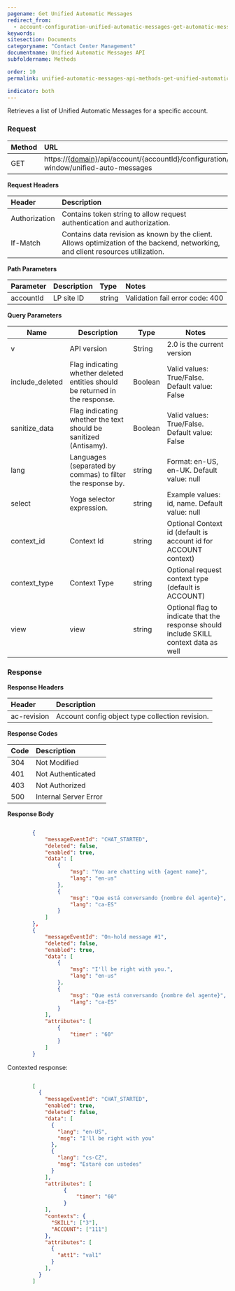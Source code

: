```yaml
---
pagename: Get Unified Automatic Messages
redirect_from:
  - account-configuration-unified-automatic-messages-get-automatic-messages.html
keywords:
sitesection: Documents
categoryname: "Contact Center Management"
documentname: Unified Automatic Messages API
subfoldername: Methods

order: 10
permalink: unified-automatic-messages-api-methods-get-unified-automatic-messages.html

indicator: both
---
```


Retrieves a list of Unified Automatic Messages for a specific account.

### Request

| Method | URL |
| :-------- | :------ |
| GET | https://[{domain}](/agent-domain-domain-api.html)/api/account/{accountId}/configuration/engagement-window/unified-auto-messages |

**Request Headers**

| Header | Description |
| :------- | :-------------- |
 |Authorization | Contains token string to allow request authentication and authorization. |
| If-Match | Contains data revision as known by the client. Allows optimization of the backend, networking, and client resources utilization. |


**Path Parameters**

 |Parameter|  Description|  Type|  Notes|
 |:----------|  :--------------|  :--------------|  :---|
 |accountId|  LP site ID|  string |  Validation fail error code: 400 |

**Query Parameters**

| Name            | Description                                                                  | Type    | Notes                                          |
|-----------------|------------------------------------------------------------------------------|---------|------------------------------------------------|
| v               | API version                                                                  | String  | 2.0 is the current version                     |
| include_deleted | Flag indicating whether deleted entities should be returned in the response. | Boolean | Valid values: True/False. Default value: False |
| sanitize_data   | Flag indicating whether the text should be sanitized (Antisamy).             | Boolean | Valid values: True/False. Default value: False |
| lang            | Languages (separated by commas) to filter the response by.                   | string  | Format: en-US, en-UK. Default value: null      |
| select          | Yoga selector expression.                                                    | string  | Example values: id, name. Default value: null  |
| context_id      | Context Id                                                                   | string  | Optional Context id (default is account id for ACCOUNT context)     |
| context_type    | Context Type                                                                 | string  | Optional request context type (default is ACCOUNT)     |
| view            | view                                                                         | string  | Optional flag to indicate that the response should include SKILL context data as well     |


### Response

**Response Headers**

| Header|  Description |
 |:-------  | :----- |
 |ac-revision | Account config object type collection revision. |

**Response Codes**

| Code | Description |
| :----- | :------------ |
| 304 | Not Modified |
| 401 | Not Authenticated |
| 403 | Not Authorized |
| 500 | Internal Server Error |

**Response Body**

```json

        {
            "messageEventId": "CHAT_STARTED",
            "deleted": false,
            "enabled": true,
            "data": [
                {
                    "msg": "You are chatting with {agent name}",
                    "lang": "en-us"
                },
                {
                    "msg": "Que está conversando {nombre del agente}",
                    "lang": "ca-ES"
                }
            ]
        },
        {
            "messageEventId": "On-hold message #1",
            "deleted": false,
            "enabled": true,
            "data": [
                {
                    "msg": "I'll be right with you.",
                    "lang": "en-us"
                },
                {
                    "msg": "Que está conversando {nombre del agente}",
                    "lang": "ca-ES"
                }
            ],
            "attributes": [
                {
                    "timer" : "60"
                }
            ]
        }
```

Contexted response:

```json

		[
		  {
		    "messageEventId": "CHAT_STARTED",
		    "enabled": true,
		    "deleted": false,
		    "data": [
		      {
		        "lang": "en-US",
		        "msg": "I'll be right with you"
		      },
		      {
		        "lang": "cs-CZ",
		        "msg": "Estaré con ustedes"
		      }
		    ],    
		    "attributes": [
		          {
		              "timer": "60"
		          }
		    ],
		    "contexts": {
		      "SKILL": ["3"],
		      "ACCOUNT": ["111"]
		    },
		    "attributes": [
		      {
		        "att1": "val1"
		      }
		    ],
		  }
		]
```

